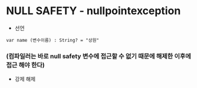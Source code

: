 # NULL SAFETY - nullpointexception

* 선언

```
var name (변수이름) : String? = "상원"
```

### (컴파일러는 바로 null safety 변수에 접근할 수 없기 때문에 해제한 이후에 접근 해야 한다)

* 강제 해제

